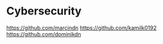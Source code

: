 # Cybersecurity

https://github.com/marcindn
https://github.com/kamilk0192
https://github.com/dominikdn

